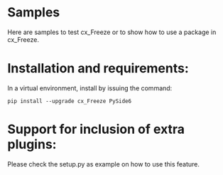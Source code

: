 # Samples

Here are samples to test cx_Freeze or to show how to use a package in cx_Freeze.

# Installation and requirements:

In a virtual environment, install by issuing the command:

```
pip install --upgrade cx_Freeze PySide6
```

# Support for inclusion of extra plugins:

Please check the setup.py as example on how to use this feature.
